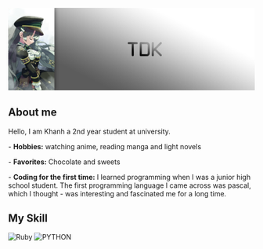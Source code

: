 ![TDK_SUZUSHIRO_C1267](https://github.com/duykhanhrk/duykhanhrk/blob/re-br/Assets/bn_00.png)

## About me
<p>Hello, I am Khanh a 2nd year student at university.</p>
<p>- <b>Hobbies:</b> watching anime, reading manga and light novels</p>
<p>- <b>Favorites:</b> Chocolate and sweets</p>
<p>- <b>Coding for the first time:</b> I learned programming when I was a junior high school student. The first programming language I came across was pascal, which I thought - was interesting and fascinated me for a long time.</p>

## My Skill
![Ruby](https://img.shields.io/badge/ruby-%E2%98%85%E2%98%85%E2%98%85%E2%98%86-red?labelColor=FFFFFF&logo=Ruby&style=for-the-badge&logoColor=red)
![PYTHON](https://img.shields.io/badge/python-%E2%98%85%E2%98%85%E2%98%86%E2%98%86-yellow?labelColor=FFFFFF&logo=Python&style=for-the-badge&logoColor=blue)
